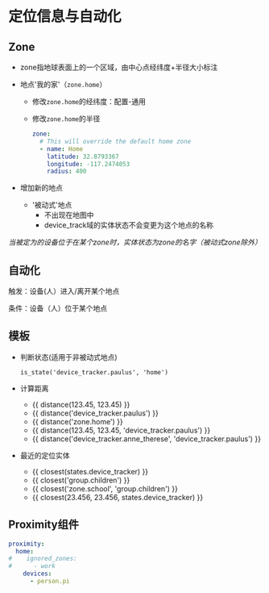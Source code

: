 # 定位信息与自动化

## Zone

- zone指地球表面上的一个区域，由中心点经纬度+半径大小标注

- 地点'我的家'（`zone.home`）
    + 修改`zone.home`的经纬度：配置-通用
    + 修改`zone.home`的半径

        ```yaml
        zone:
          # This will override the default home zone
          - name: Home
            latitude: 32.8793367
            longitude: -117.2474053
            radius: 400
        ```

- 增加新的地点
    + '被动式'地点
        * 不出现在地图中
        * device_track域的实体状态不会变更为这个地点的名称

*当被定为的设备位于在某个zone时，实体状态为zone的名字（被动式zone除外）*


## 自动化

触发：设备(人）进入/离开某个地点

条件：设备（人）位于某个地点


## 模板

- 判断状态(适用于非被动式地点)

    `is_state('device_tracker.paulus', 'home')`

- 计算距离

    + {{ distance(123.45, 123.45) }}
    + {{ distance('device_tracker.paulus') }}
    + {{ distance('zone.home') }}
    + {{ distance(123.45, 123.45, 'device_tracker.paulus') }}
    + {{ distance('device_tracker.anne_therese', 'device_tracker.paulus') }}

- 最近的定位实体

    + {{ closest(states.device_tracker) }}
    + {{ closest('group.children') }}
    + {{ closest('zone.school', 'group.children') }}
    + {{ closest(23.456, 23.456, states.device_tracker) }}


## Proximity组件

```yaml
proximity:
  home:
#    ignored_zones:
#      - work
    devices:
      - person.pi
```
